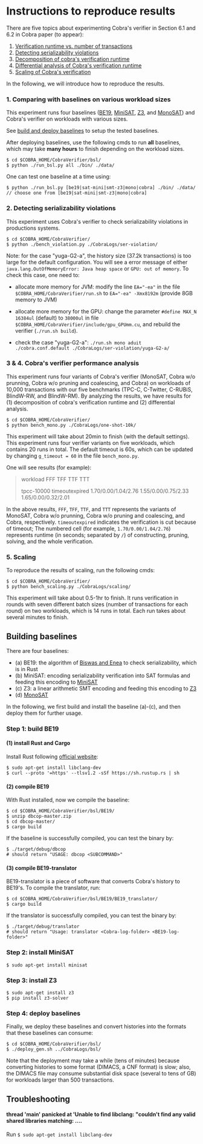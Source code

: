 # Instructions to reproduce results

There are five topics about experimenting Cobra's verifier in Section 6.1 and 6.2 in Cobra paper (to appear):

1. [Verification runtime vs. number of transactions](#bsl)
2. [Detecting serializability violations](#ser_violation)
3. [Decomposition of cobra's verification runtime](#oneshot10k)
4. [Differential analysis of Cobra's verification runtime](#oneshot10k)
5. [Scaling of Cobra's verification](#scaling)

In the following, we will introduce how to reproduce the results.

### 1. <a name='bsl' /> Comparing with baselines on various workload sizes

This experiment runs four baselines ([BE19](https://gitlab.math.univ-paris-diderot.fr/ranadeep/dbcop), [MiniSAT](http://minisat.se/), [Z3](https://github.com/Z3Prover/z3), and [MonoSAT](http://www.cs.ubc.ca/labs/isd/Projects/monosat/)) and Cobra's verifier on workloads with various sizes.

See [build and deploy baselines](#build_bsl) to setup the tested baselines.

After deploying baselines,
use the following cmds to run **all** baselines, which may take **many hours** to finish depending on the workload sizes.

    $ cd $COBRA_HOME/CobraVerifier/bsl/
    $ python ./run_bsl.py all ./bin/ ./data/
    
One can test one baseline at a time using:


    $ python ./run_bsl.py [be19|sat-mini|smt-z3|mono|cobra] ./bin/ ./data/
    // choose one from [be19|sat-mini|smt-z3|mono|cobra]


### 2. <a name='ser_violation' /> Detecting serializability violations

This experiment uses Cobra's verifier to check serializability violations in productions systems.

    $ cd $COBRA_HOME/CobraVerifier/
    $ python ./bench_violation.py ./CobraLogs/ser-violation/


Note: for the case "yuga-G2-a", the history size (37.2k transactions) is too large for the default configuration. You will see a error message of either `java.lang.OutOfMemoryError: Java heap space` or `GPU: out of memory`. To check this case, one need to:

* allocate more memory for JVM: modify the line `EA="-ea"` in the file `$COBRA_HOME/CobraVerifier/run.sh` to `EA="-ea" -Xmx8192m` (provide 8GB memory to JVM)

* allocate more memory for the GPU: change the parameter `#define MAX_N 16384ul` (default) to `38000ul` in file `$COBRA_HOME/CobraVerifier/include/gpu_GPUmm.cu`, and rebuild the verifier (`./run.sh build`).

* check the case  "yuga-G2-a": `./run.sh mono aduit ./cobra.conf.default ./CobraLogs/ser-violation/yuga-G2-a/`


### 3 & 4. <a name='oneshot10k' /> Cobra's verifier performance analysis

This experiment runs four variants of Cobra's verifier (MonoSAT, Cobra w/o prunning, Cobra w/o pruning and coalescing, and Cobra) on workloads of 10,000 transactions with our five benchmarks (TPC-C, C-Twitter, C-RUBiS, BlindW-RW, and BlindW-RM). 
By analyzing the results, we have results for (1) decomposition of cobra's verification runtime and (2) differential analysis.

    $ cd $COBRA_HOME/CobraVerifier/
    $ python bench_mono.py ./CobraLogs/one-shot-10k/
    
This experiment will take about 20min to finish (with the default settings).
This experiment runs four verifier variants on five workloads, which contains 20 runs in total. The default timeout is 60s,
which can be updated by changing `g_timeout = 60` in the file `bench_mono.py`.

One will see results (for example):

>  workload FFF TFF TTF TTT
> 
>  tpcc-10000         timeoutexpired  1.70/0.00/1.04/2.76 1.55/0.00/0.75/2.33  1.65/0.00/0.32/2.01
 
In the above results, `FFF`, `TFF`, `TTF`, and `TTT` represents the variants of MonoSAT, Cobra w/o prunning, Cobra w/o pruning and coalescing, and Cobra, respectively.
`timeoutexpired` indicates the verification is cut because of timeout; 
The numbered cell (for example, `1.70/0.00/1.04/2.76`) represents runtime (in seconds; separated by `/`) of constructing, pruning, solving, and the whole verification.

### 5. <a name='scaling' /> Scaling

To reproduce the results of scaling, run the following cmds:

    $ cd $COBRA_HOME/CobraVerifier/
    $ python bench_scaling.py ./CobraLogs/scaling/

This experiment will take about 0.5-1hr to finish.
It runs verification in rounds with seven different batch sizes (number of transactions for each round) on two workloads, which is 14 runs in total. Each run takes about several minutes to finish.

Building baselines <a name='build_bsl'/>
---

There are four baselines:

* (a) BE19: the algorithm of [Biswas and Enea](https://arxiv.org/abs/1908.04509) to check serializability, which is in Rust
* (b) MiniSAT: encoding serializability verification into SAT formulas and feeding this encoding to [MiniSAT](http://minisat.se/)
* (c) Z3: a linear arithmetic SMT encoding and feeding this encoding to [Z3](https://github.com/Z3Prover/z3) 
* (d) [MonoSAT](http://www.cs.ubc.ca/labs/isd/Projects/monosat/)

In the following, we first build and install the baseline (a)-(c), and then deploy them for further usage.

### Step 1: build BE19

#### (1) install Rust and Cargo

Install Rust following [official website](https://www.rust-lang.org/tools/install):

    $ sudo apt-get install libclang-dev
    $ curl --proto '=https' --tlsv1.2 -sSf https://sh.rustup.rs | sh


#### (2) compile BE19

With Rust installed, now we compile the baseline:

    $ cd $COBRA_HOME/CobraVerifier/bsl/BE19/
    $ unzip dbcop-master.zip
    $ cd dbcop-master/
    $ cargo build

If the baseline is successfully compiled, you can test the binary by:

    $ ./target/debug/dbcop
    # should return "USAGE: dbcop <SUBCOMMAND>"

#### (3) compile BE19-translator

BE19-translator is a piece of software that converts Cobra's history to BE19's. To compile the translator, run:

    $ cd $COBRA_HOME/CobraVerifier/bsl/BE19/BE19_translator/
    $ cargo build

If the translator is successfully compiled, you can test the binary by:

    $ ./target/debug/translator
    # should return "Usage: translator <Cobra-log-folder> <BE19-log-folder>"

### Step 2: install MiniSAT

    $ sudo apt-get install minisat
    
    
### Step 3: install Z3

    $ sudo apt-get install z3
    $ pip install z3-solver

### Step 4: deploy baselines

Finally, we deploy these baselines and convert histories into the formats that these baselines can consume:

    $ cd $COBRA_HOME/CobraVerifier/bsl/
    $ ./deploy_gen.sh ../CobraLogs/bsl/

Note that the deployment may take a while (tens of minutes) because converting histories to some format (DIMACS, a CNF format) is slow; also, the DIMACS file may consume substantial disk space (several to tens of GB) for workloads larger than 500 transactions. 


Troubleshooting
------- 
#### thread 'main' panicked at 'Unable to find libclang: "couldn\'t find any valid shared libraries matching: ....

Run `$ sudo apt-get install libclang-dev`
